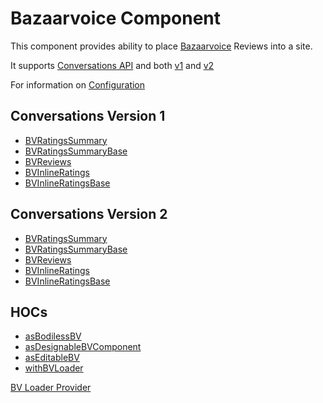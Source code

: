 # Bazaarvoice Component

This component provides ability to place [Bazaarvoice](https://www.bazaarvoice.com/) Reviews into a site.

It supports [Conversations API](https://developer.bazaarvoice.com/conversations-api/home) and both [v1](https://knowledge.bazaarvoice.com/wp-content/conversations/en_US/Display/display_integration_v1.html) and [v2](https://knowledge.bazaarvoice.com/wp-content/conversations/en_US/Display/display_integration.html)

For information on [Configuration](./Configuration)

## Conversations Version 1
   *  [BVRatingsSummary](./components/v1/BVRatingsSummary)
   *  [BVRatingsSummaryBase](./components/v1/BVRatingsSummaryBase)
   *  [BVReviews](./components/v1/BVReviews)
   *  [BVInlineRatings](./components/v1/BVInlineRatings)
   *  [BVInlineRatingsBase](./components/v1/BVInlineRatingsBase)

## Conversations Version 2
   *  [BVRatingsSummary](./components/v2/BVRatingsSummary)
   *  [BVRatingsSummaryBase](./components/v2/BVRatingsSummaryBase)
   *  [BVReviews](./components/v2/BVReviews)
   *  [BVInlineRatings](./components/v2/BVInlineRatings)
   *  [BVInlineRatingsBase](./components/v2/BVInlineRatingsBase)

## HOCs
   *  [asBodilessBV](./components/hocs/asBodilessBV)
   *  [asDesignableBVComponent](./components/hocs/asDesignableBVComponent)
   *  [asEditableBV](./components/hocs/asEditableBV)
   *  [withBVLoader](./components/hocs/withBVLoader)

[BV Loader Provider](./components/BVLoaderProvider)